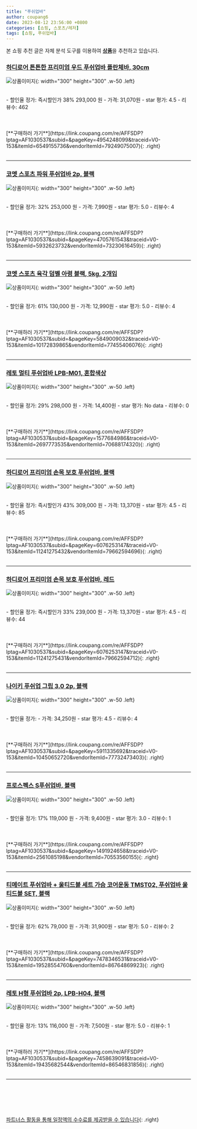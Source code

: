 ```yaml
---
title: "푸쉬업바"
author: coupang6
date: 2023-08-12 23:56:00 +0800
categories: [쇼핑, 스포츠/레저]
tags: [쇼핑, 푸쉬업바]
---
```


본 쇼핑 추천 글은 자체 분석 도구를 이용하여 [**상품**](https://link.coupang.com/a/bao1ui)을 추천하고 있습니다.

### [하디로어 튼튼한 프리미엄 우드 푸쉬업바 플란체바, 30cm](https://link.coupang.com/re/AFFSDP?lptag=AF1030537&subid=&pageKey=4954248099&traceid=V0-153&itemId=6549155736&vendorItemId=79249075007)

![상품이미지](https://thumbnail8.coupangcdn.com/thumbnails/remote/230x230ex/image/vendor_inventory/75fa/d4bce1c9bf0f116a70d711bca139b09f0e1fb92a6daa4767a0dfb1280595.png){: width="300" height="300" .w-50 .left}


<br>
- 할인율 정가: 즉시할인가 38%  293,000   원
- 가격: 31,070원
- star 평가: 4.5
- 리뷰수: 462
<br>
<br>
<br>
<br>
[**구매하러 가기**](https://link.coupang.com/re/AFFSDP?lptag=AF1030537&subid=&pageKey=4954248099&traceid=V0-153&itemId=6549155736&vendorItemId=79249075007){: .right}
<br>
<br>

---

### [코멧 스포츠 파워 푸쉬업바 2p, 블랙](https://link.coupang.com/re/AFFSDP?lptag=AF1030537&subid=&pageKey=4705761543&traceid=V0-153&itemId=5932623732&vendorItemId=73230616459)

![상품이미지](https://thumbnail8.coupangcdn.com/thumbnails/remote/230x230ex/image/retail/images/37463442081767-a7c0ac62-52b6-4ac8-8716-22b955fbfa07.jpg){: width="300" height="300" .w-50 .left}


<br>
- 할인율 정가: 32%  253,000   원
- 가격: 7,990원
- star 평가: 5.0
- 리뷰수: 4
<br>
<br>
<br>
<br>
[**구매하러 가기**](https://link.coupang.com/re/AFFSDP?lptag=AF1030537&subid=&pageKey=4705761543&traceid=V0-153&itemId=5932623732&vendorItemId=73230616459){: .right}
<br>
<br>

---

### [코멧 스포츠 육각 덤벨 아령 블랙, 5kg, 2개입](https://link.coupang.com/re/AFFSDP?lptag=AF1030537&subid=&pageKey=5849009032&traceid=V0-153&itemId=10172839865&vendorItemId=77455406076)

![상품이미지](https://thumbnail6.coupangcdn.com/thumbnails/remote/230x230ex/image/retail/images/224205385231453-12582e50-48a4-4ff2-b5c1-5a48948b9f32.jpg){: width="300" height="300" .w-50 .left}


<br>
- 할인율 정가: 61%  130,000   원
- 가격: 12,990원
- star 평가: 5.0
- 리뷰수: 4
<br>
<br>
<br>
<br>
[**구매하러 가기**](https://link.coupang.com/re/AFFSDP?lptag=AF1030537&subid=&pageKey=5849009032&traceid=V0-153&itemId=10172839865&vendorItemId=77455406076){: .right}
<br>
<br>

---

### [레토 멀티 푸쉬업바 LPB-M01, 혼합색상](https://link.coupang.com/re/AFFSDP?lptag=AF1030537&subid=&pageKey=1577684986&traceid=V0-153&itemId=2697773535&vendorItemId=70688174320)

![상품이미지](https://thumbnail10.coupangcdn.com/thumbnails/remote/230x230ex/image/retail/images/9450740707803012-b6bd044c-3415-46c4-bb24-b0f2f1dee4c3.jpg){: width="300" height="300" .w-50 .left}


<br>
- 할인율 정가: 29%  298,000   원
- 가격: 14,400원
- star 평가: No data
- 리뷰수: 0
<br>
<br>
<br>
<br>
[**구매하러 가기**](https://link.coupang.com/re/AFFSDP?lptag=AF1030537&subid=&pageKey=1577684986&traceid=V0-153&itemId=2697773535&vendorItemId=70688174320){: .right}
<br>
<br>

---

### [하디로어 프리미엄 손목 보호 푸쉬업바, 블랙](https://link.coupang.com/re/AFFSDP?lptag=AF1030537&subid=&pageKey=6076253147&traceid=V0-153&itemId=11241275432&vendorItemId=79662594696)

![상품이미지](https://thumbnail8.coupangcdn.com/thumbnails/remote/230x230ex/image/vendor_inventory/b579/fa43afb36ab668c65a5f2f8278a796251dc862c58d6aecfcdec93c4d9913.png){: width="300" height="300" .w-50 .left}


<br>
- 할인율 정가: 즉시할인가 43%  309,000   원
- 가격: 13,370원
- star 평가: 4.5
- 리뷰수: 85
<br>
<br>
<br>
<br>
[**구매하러 가기**](https://link.coupang.com/re/AFFSDP?lptag=AF1030537&subid=&pageKey=6076253147&traceid=V0-153&itemId=11241275432&vendorItemId=79662594696){: .right}
<br>
<br>

---

### [하디로어 프리미엄 손목 보호 푸쉬업바, 레드](https://link.coupang.com/re/AFFSDP?lptag=AF1030537&subid=&pageKey=6076253147&traceid=V0-153&itemId=11241275431&vendorItemId=79662594712)

![상품이미지](https://thumbnail9.coupangcdn.com/thumbnails/remote/230x230ex/image/vendor_inventory/2d4a/2379f8bbdd2f3a5b2c463533dd7c7ad21579f276b16d5e8f773059caa607.png){: width="300" height="300" .w-50 .left}


<br>
- 할인율 정가: 즉시할인가 33%  239,000   원
- 가격: 13,370원
- star 평가: 4.5
- 리뷰수: 44
<br>
<br>
<br>
<br>
[**구매하러 가기**](https://link.coupang.com/re/AFFSDP?lptag=AF1030537&subid=&pageKey=6076253147&traceid=V0-153&itemId=11241275431&vendorItemId=79662594712){: .right}
<br>
<br>

---

### [나이키 푸쉬업 그립 3.0 2p, 블랙](https://link.coupang.com/re/AFFSDP?lptag=AF1030537&subid=&pageKey=5911335692&traceid=V0-153&itemId=10450652720&vendorItemId=77732473403)

![상품이미지](https://thumbnail8.coupangcdn.com/thumbnails/remote/230x230ex/image/retail/images/2628938664469803-b6f59a90-60b3-424e-8e9a-2c8e837d00dc.jpg){: width="300" height="300" .w-50 .left}


<br>
- 할인율 정가: 
- 가격: 34,250원
- star 평가: 4.5
- 리뷰수: 4
<br>
<br>
<br>
<br>
[**구매하러 가기**](https://link.coupang.com/re/AFFSDP?lptag=AF1030537&subid=&pageKey=5911335692&traceid=V0-153&itemId=10450652720&vendorItemId=77732473403){: .right}
<br>
<br>

---

### [프로스펙스 S푸쉬업바, 블랙](https://link.coupang.com/re/AFFSDP?lptag=AF1030537&subid=&pageKey=1491924658&traceid=V0-153&itemId=2561085198&vendorItemId=70553560155)

![상품이미지](https://thumbnail10.coupangcdn.com/thumbnails/remote/230x230ex/image/retail/images/2496015988650517-9f129f5a-8a2d-40bd-aeb9-bcdd7689901f.jpg){: width="300" height="300" .w-50 .left}


<br>
- 할인율 정가: 17%  119,000   원
- 가격: 9,400원
- star 평가: 3.0
- 리뷰수: 1
<br>
<br>
<br>
<br>
[**구매하러 가기**](https://link.coupang.com/re/AFFSDP?lptag=AF1030537&subid=&pageKey=1491924658&traceid=V0-153&itemId=2561085198&vendorItemId=70553560155){: .right}
<br>
<br>

---

### [티메이트 푸쉬업바 + 울티드볼 세트 가슴 코어운동 TMST02, 푸쉬업바 울티드볼 SET, 블랙](https://link.coupang.com/re/AFFSDP?lptag=AF1030537&subid=&pageKey=7478346531&traceid=V0-153&itemId=19528554760&vendorItemId=86764869923)

![상품이미지](https://thumbnail6.coupangcdn.com/thumbnails/remote/230x230ex/image/vendor_inventory/766e/7eac18dd9cf82380ca5b9135a6dd0533b90c8ca38539ae2fbd3d9f4f276c.jpg){: width="300" height="300" .w-50 .left}


<br>
- 할인율 정가: 62%  79,000   원
- 가격: 31,900원
- star 평가: 5.0
- 리뷰수: 2
<br>
<br>
<br>
<br>
[**구매하러 가기**](https://link.coupang.com/re/AFFSDP?lptag=AF1030537&subid=&pageKey=7478346531&traceid=V0-153&itemId=19528554760&vendorItemId=86764869923){: .right}
<br>
<br>

---

### [레토 H형 푸쉬업바 2p, LPB-H04, 블랙](https://link.coupang.com/re/AFFSDP?lptag=AF1030537&subid=&pageKey=7458639091&traceid=V0-153&itemId=19435682544&vendorItemId=86546831856)

![상품이미지](https://thumbnail6.coupangcdn.com/thumbnails/remote/230x230ex/image/retail/images/2023/07/11/16/2/06848119-c25d-4957-bd31-8b54eaeb40a4.jpg){: width="300" height="300" .w-50 .left}


<br>
- 할인율 정가: 13%  116,000   원
- 가격: 7,500원
- star 평가: 5.0
- 리뷰수: 1
<br>
<br>
<br>
<br>
[**구매하러 가기**](https://link.coupang.com/re/AFFSDP?lptag=AF1030537&subid=&pageKey=7458639091&traceid=V0-153&itemId=19435682544&vendorItemId=86546831856){: .right}
<br>
<br>

---
<br><br><br><br><br> [파트너스 활동을 통해 일정액의 수수료를 제공받을 수 있습니다](https://link.coupang.com/a/bao1ui){: .right}